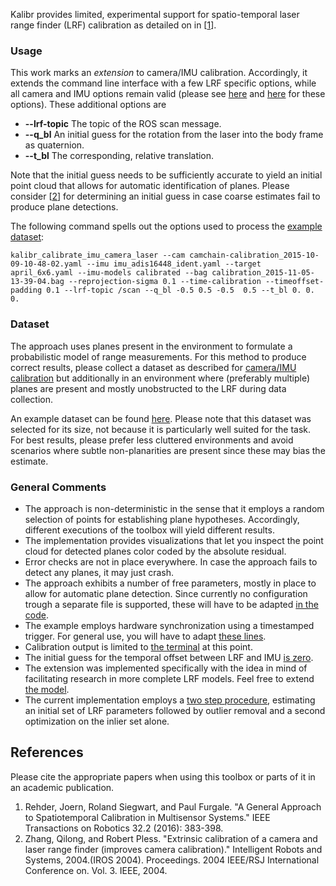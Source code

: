 Kalibr provides limited, experimental support for spatio-temporal laser range finder (LRF) calibration as detailed on in [[1](#references)].

### Usage
This work marks an _extension_ to camera/IMU calibration. Accordingly, it extends the command line interface with a few LRF specific options, while all camera and IMU options remain valid (please see [here](Multi-IMU-and-IMU-intrinsic-calibration#3-running-the-calibration) and [here](Camera-IMU-calibration#3-running-the-calibration) for these options).
These additional options are
* **--lrf-topic** The topic of the ROS scan message.
* **--q_bl** An initial guess for the rotation from the laser into the body frame as quaternion.
* **--t_bl** The corresponding, relative translation.

Note that the initial guess needs to be sufficiently accurate to yield an initial point cloud that allows for automatic identification of planes. Please consider [[2](#references)] for determining an initial guess in case coarse estimates fail to produce plane detections.

The following command spells out the options used to process the [example dataset](#dataset):
```
kalibr_calibrate_imu_camera_laser --cam camchain-calibration_2015-10-09-10-48-02.yaml --imu imu_adis16448_ident.yaml --target april_6x6.yaml --imu-models calibrated --bag calibration_2015-11-05-13-39-04.bag --reprojection-sigma 0.1 --time-calibration --timeoffset-padding 0.1 --lrf-topic /scan --q_bl -0.5 0.5 -0.5  0.5 --t_bl 0. 0. 0.
```

### Dataset
The approach uses planes present in the environment to formulate a probabilistic model of range measurements. For this method to produce correct results, please collect a dataset as described for [camera/IMU calibration](Camera-IMU-calibration#2-collect-images) but additionally in an environment where (preferably multiple) planes are present and mostly unobstructed to the LRF during data collection.

An example dataset can be found [here](https://drive.google.com/file/d/0B4rISk5dxJScOEhXQ3loMUw1SGM/view?usp=sharing). Please note that this dataset was selected for its size, not because it is particularly well suited for the task. For best results, please prefer less cluttered environments and avoid scenarios where subtle non-planarities are present since these may bias the estimate.

### General Comments
* The approach is non-deterministic in the sense that it employs a random selection of points for establishing plane hypotheses. Accordingly, different executions of the toolbox will yield different results.
* The implementation provides visualizations that let you inspect the point cloud for detected planes color coded by the absolute residual.
* Error checks are not in place everywhere. In case the approach fails to detect any planes, it may just crash.
* The approach exhibits a number of free parameters, mostly in place to allow for automatic plane detection. Since currently no configuration trough a separate file is supported, these will have to be adapted [in the code](https://github.com/ethz-asl/kalibr/blob/experimental/lrf-calibration/aslam_offline_calibration/kalibr/python/kalibr_imu_camera_calibration/LrfSensor.py#L48-L56).
* The example employs hardware synchronization using a timestamped trigger. For general use, you will have to adapt [these lines](https://github.com/ethz-asl/kalibr/blob/experimental/lrf-calibration/aslam_offline_calibration/kalibr/python/kalibr_imu_camera_calibration/LrfSensor.py#L33-L35).
* Calibration output is limited to [the terminal](https://github.com/ethz-asl/kalibr/blob/experimental/lrf-calibration/aslam_offline_calibration/kalibr/python/kalibr_calibrate_imu_camera_laser#L244-L258) at this point.
* The initial guess for the temporal offset between LRF and IMU [is zero](https://github.com/ethz-asl/kalibr/blob/experimental/lrf-calibration/aslam_offline_calibration/kalibr/python/kalibr_imu_camera_calibration/LrfSensor.py#L280).
* The extension was implemented specifically with the idea in mind of facilitating research in more complete LRF models. Feel free to extend [the model](https://github.com/ethz-asl/kalibr/blob/experimental/lrf-calibration/aslam_offline_calibration/kalibr/python/kalibr_imu_camera_calibration/LrfSensor.py#L329-L341). 
* The current implementation employs a [two step procedure](https://github.com/ethz-asl/kalibr/blob/experimental/lrf-calibration/aslam_offline_calibration/kalibr/python/kalibr_calibrate_imu_camera_laser#L229-L231), estimating an initial set of LRF parameters followed by outlier removal and a second optimization on the inlier set alone. 

## References
Please cite the appropriate papers when using this toolbox or parts of it in an academic publication.

1. <a name="general2016"></a>Rehder, Joern, Roland Siegwart, and Paul Furgale. "A General Approach to Spatiotemporal Calibration in Multisensor Systems." IEEE Transactions on Robotics 32.2 (2016): 383-398.
1. <a name="extrinsic2004"></a>Zhang, Qilong, and Robert Pless. "Extrinsic calibration of a camera and laser range finder (improves camera calibration)." Intelligent Robots and Systems, 2004.(IROS 2004). Proceedings. 2004 IEEE/RSJ International Conference on. Vol. 3. IEEE, 2004.